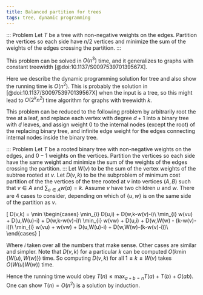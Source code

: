 ```yaml
---
title: Balanced partition for trees
tags: tree, dynamic programming
---
```


::: Problem
  Let $T$ be a tree with non-negative weights on the edges. Partition the vertices so each side have $n/2$ vertices and minimize the sum of the weights of the edges crossing the partition.
:::

This problem can be solved in $O(n^3)$ time, and it generalizes to graphs with constant treewidth [@doi:10.1137/S009753970139567X]. 

Here we describe the dynamic programming solution for tree and also show the running time is $O(n^2)$. This is probably the solution in [@doi:10.1137/S009753970139567X] when the input is a tree, so this might lead to $O(2^kn^2)$ time algorithm for graphs with treewidth $k$.

This problem can be reduced to the following problem by arbitrarily root the tree at a leaf, and replace each vertex with degree $d+1$ into a binary tree with $d$ leaves, and assign weight $0$ to the internal nodes (except the root) of the replacing binary tree, and infinite edge weight for the edges connecting internal nodes inside the binary tree. 

::: Problem
  Let $T$ be a rooted binary tree with non-negative weights on the edges, and $0-1$ weights on the vertices. Partition the vertices so each side have the same weight and minimize the sum of the weights of the edges crossing the partition.
:::
Let $W(v)$ to be the sum of the vertex weights of the subtree rooted at $v$. Let $D(v,k)$ to be the subproblem of minimum cost partition of the the vertices of the tree rooted at $v$ into vertices $(A,B)$ such that $v\in A$ and $\sum_{a\in A} {w(a)}=k$. Assume $v$ have two children $u$ and $w$. There are 4 cases to consider, depending on which of $\{u,w\}$ is on the same side of the partition as $v$.

\[
D(v,k) = \min \begin{cases}
\min_{i} D(u,i) + D(w,k-w(v)-i)\\
\min_{i} w(vu) + D(u,W(u)-i) + D(w,k-w(v)-i)\\
\min_{i} w(vw) + D(u,i) + D(w,W(w) - (k-w(v)-i))\\
\min_{i} w(vu) + w(vw) + D(u,W(u)-i) + D(w,W(w)-(k-w(v)-i))\\
\end{cases}
\]

Where $i$ taken over all the numbers that make sense. Other cases are similar and simpler. 
Note that $D(v,k)$ for a particular $k$ can be computed $O(k \min\{W(u),W(w)\})$ time. So computing $D(v,k)$ for all $1\leq k\leq W(v)$ takes $O(W(u)W(w))$ time.

Hence the running time would obey $T(n) \leq \max_{a+b=n} T(a)+T(b)+O(ab)$. One can show $T(n)=O(n^2)$ is a solution by induction.

